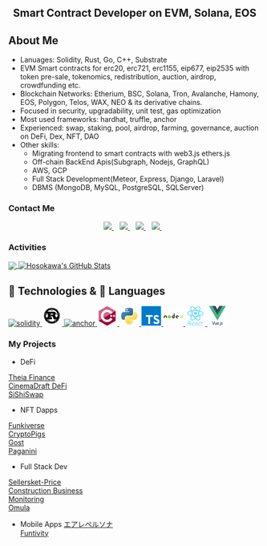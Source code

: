 <h2 align="center">Smart Contract Developer on EVM, Solana, EOS</h2>

## About Me
- Lanuages: Solidity, Rust, Go, C++, Substrate
- EVM Smart contracts for erc20, erc721, erc1155, eip677, eip2535 with token pre-sale, tokenomics, redistribution, auction, airdrop, crowdfunding etc.
- Blockchain Networks: Etherium, BSC, Solana, Tron, Avalanche, Hamony, EOS, Polygon, Telos, WAX, NEO & its derivative chains.
- Focused in security, upgradability, unit test, gas optimization
- Most used frameworks: hardhat, truffle, anchor
- Experienced: swap, staking, pool, airdrop, farming, governance, auction on DeFi, Dex, NFT, DAO
- Other skills: 
  - Migrating frontend to smart contracts with web3.js ethers.js
  - Off-chain BackEnd Apis(Subgraph, Nodejs, GraphQL)
  - AWS, GCP
  - Full Stack Development(Meteor, Express, Django, Laravel)
  - DBMS (MongoDB, MySQL, PostgreSQL, SQLServer)

### Contact Me

<p align='center'>
<a href="https://t.me/hosokawazen" target="_blank">
  <img src="https://img.shields.io/badge/telegram-%230077B5.svg?&style=for-the-badge&logo=telegram&logoColor=white" />
</a>&nbsp;&nbsp;
<a href="https://www.linkedin.com/in/hosokawa-zen-1a9193181/"  target="_blank">
  <img src="https://img.shields.io/badge/linkedin-%230077B5.svg?&style=for-the-badge&logo=linkedin&logoColor=white" />
</a>&nbsp;&nbsp;
<a href="mailto:kzar@gmail.com">
  <img src="https://img.shields.io/badge/email me-%231DA1F3.svg?&style=for-the-badge&logo=gmail&logoColor=white" />
</a>&nbsp;&nbsp;
<a href="https://discordapp.com/users/Hosokawa-Zen#1233">
  <img src="https://img.shields.io/badge/Discord-7289DA?&style=for-the-badge&logo=discord&logoColor=white" />
</a>&nbsp;&nbsp;
</p>

### Activities

<p>
  <a href="https://github.com/hosokawa-zen/" >
    <img align="center" src="https://github-readme-stats.vercel.app/api?username=hosokawa-zen&count_private=true&show_icons=true&theme=tokyonight" height="180px"/>
  </a>
  
  <a href="https://github.com/hosokawa-zen/hosokawa-zen" >
    <img align="center" src="https://github-readme-stats.vercel.app/api/top-langs/?layout=compact&username=hosokawa-zen&title_color=ffffff&text_color=c9cacc&icon_color=2bbc8a&bg_color=1d1f21&hide=java,html,javascript,css,scss,vue,objective-c,swift,blade,dart,php,tsql,shell,batchfile" alt="Hosokawa's GitHub Stats" height="180px"/>
  </a>
 </p>  

## 🔧 Technologies & 📖 Languages

<p align="left">
    <a href="https://docs.soliditylang.org/" target="_blank" rel="noreferrer"> <img
            src="https://docs.soliditylang.org/en/v0.8.10/_static/logo.svg" alt="solidity" width="40"
            height="40"/> </a>
    <a href="https://www.rust-lang.org" target="_blank" rel="noreferrer"> <img
            src="https://raw.githubusercontent.com/devicons/devicon/master/icons/rust/rust-plain.svg" alt="rust" width="40"
            height="40"/> </a>
    <a href="https://project-serum.github.io/anchor/" target="_blank" rel="noreferrer"> <img src="https://camo.githubusercontent.com/0542190d13e5a50f7d601abc4bfde84cf02af2ca786af519e78411f43f3ca9c0/68747470733a2f2f6d656469612e646973636f72646170702e6e65742f6174746163686d656e74732f3831333434343531343934393130333635382f3839303237383532303535333630333039322f6578706f72742e706e673f77696474683d373436266865696768743d373436" alt="anchor" width="40"
            height="40"/> </a>
    <a href="https://www.w3schools.com/cpp/" target="_blank" rel="noreferrer"> <img
        src="https://raw.githubusercontent.com/devicons/devicon/master/icons/cplusplus/cplusplus-original.svg"
        alt="cplusplus" width="40" height="40"/> </a>
   <a href="https://www.python.org" target="_blank" rel="noreferrer"> <img
        src="https://raw.githubusercontent.com/devicons/devicon/master/icons/python/python-original.svg" alt="python"
        width="40" height="40"/> </a>
  <a href="https://www.typescriptlang.org/" target="_blank" rel="noreferrer"> <img
        src="https://raw.githubusercontent.com/devicons/devicon/master/icons/typescript/typescript-original.svg"
        alt="typescript" width="40" height="40"/> </a>
   <a href="https://nodejs.org" target="_blank" rel="noreferrer"> <img
        src="https://raw.githubusercontent.com/devicons/devicon/master/icons/nodejs/nodejs-original-wordmark.svg"
        alt="nodejs" width="40" height="40"/> </a>
    <a href="https://reactjs.org/" target="_blank" rel="noreferrer"> <img
        src="https://raw.githubusercontent.com/devicons/devicon/master/icons/react/react-original-wordmark.svg"
        alt="react" width="40" height="40"/> </a>
    <a href="https://vuejs.org/" target="_blank" rel="noreferrer"> <img 
        src="https://raw.githubusercontent.com/devicons/devicon/master/icons/vuejs/vuejs-original-wordmark.svg"
        alt="vuejs" width="40" height="40"/> </a>
</a>
</p>


### My Projects

- DeFi

[Theia Finance](https://theia.finance/)<br>
[CinemaDraft DeFi](http://18.116.235.55/)<br>
[SiShiSwap](https://app.sishi.finance/)<br>

- NFT Dapps

[Funkiverse](https://funkifoxes.com/)<br>
[CryptoPigs](https://cryptopigs.one/#/)<br>
[Gost](https://www.m-piece.com/)<br>
[Paganini](https://nft.s2paganini.com)<br>

- Full Stack Dev

[Sellersket-Price](https://sellersket-price.com/)<br>
[Construction Business](https://deduraku.sakura.ne.jp/)<br>
[Monitoring](https://nft.s2paganini.com)<br>
[Omula](https://omula.com/)<br>

- Mobile Apps
[エアレペルソナ](https://sellersket-price.com/)<br>
[Funtivity](https://sellersket-price.com/)<br>
